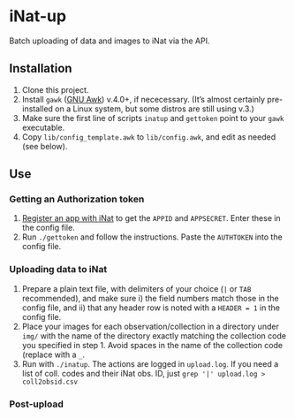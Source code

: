 # iNat-up

Batch uploading of data and images to iNat via the API.

## Installation

 1. Clone this project.
 2. Install `gawk` ([GNU Awk](https://www.gnu.org/software/gawk/))
    v.4.0+, if nececessary. (It’s almost certainly pre-installed on a
    Linux system, but some distros are still using v.3.)
 3. Make sure the first line of scripts `inatup` and `gettoken` point to your
    `gawk` executable.
 4. Copy `lib/config_template.awk` to `lib/config.awk`, and edit as
    needed (see below). 

## Use

### Getting an Authorization token

 1. [Register an app with iNat](https://www.inaturalist.org/oauth/applications)
    to get the `APPID` and `APPSECRET`. Enter these in the config file.
 2. Run `./gettoken` and follow the instructions. Paste the `AUTHTOKEN` into 
    the config file.
 
### Uploading data to iNat

 1. Prepare a plain text file, with delimiters of your choice (`|` or
    `TAB` recommended), and make sure i) the field numbers match those in
    the config file, and ii) that any header row is noted with a `HEADER
    = 1` in the config file.
 2. Place your images for each observation/collection in a directory
    under `img/` with the name of the directory exactly matching the
    collection code you specified in step 1. Avoid spaces in the name
    of the collection code (replace with a `_`.
 3. Run with `./inatup`.  The actions are logged in `upload.log`. If
    you need a list of coll. codes and their iNat obs. ID, just `grep '|'
    upload.log > coll2obsid.csv`

### Post-upload 




